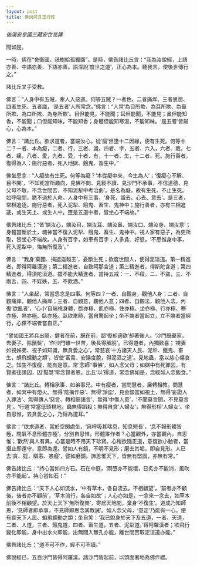 ```yaml
---
layout: post
title: 佛說阿含正行經
---
```


*後漢安息國三藏安世高譯*

聞如是。

一時，佛在“舍衛國，祇樹給孤獨園”。是時，佛告諸比丘言：“我為汝說經，上語亦善、中語亦善、下語亦善。語深說‘度世之道’，正心為本。聽我言，使後世傳行之。”

諸比丘叉手受教。

佛言：“人身中有五賊，牽人入惡道。何等五賊？一者色、二者痛痒、三者思想、四者生死、五者識，‘是五者’人所常念。”佛言：“人常‘為目所欺、為耳所欺、為鼻所欺、為口所欺、為身所欺’。目但能見，不能聞；耳但能聞，不能見；鼻但能知香，不能聞；口但能知味，不能知香；身體但能知寒溫，不能知味。‘是五者’皆屬心，心為本。”

佛言：“諸比丘。欲求道者，當端汝心。從‘癡’但墮十二因緣，便有生死。何等十二？一者、本為癡，二者、行，三者、識，四者、字，五者、六入，六者、栽，七者、痛，八者、愛，九者、受，十者、有，十一者、生，十二者、死。施行善者，復得為人；施行惡者，死入地獄、餓鬼、畜生中。”

佛坐思念：“人癡故有生死。何等為癡？‘本從癡中來，今生為人’；‘復癡心不解、目不開’，‘不知死當所趣向，見佛不問、見經不讀、見沙門不承事，不信道德，見父母不敬，不念世間苦，不知泥犁中考治劇’。是名為癡，故有生死、不止生死。如呼吸間，脆不過於人命。人身中有三事，‘身死，識去、心去、意去’。是三者，常相追逐。施行惡者，死入泥犁、餓鬼、畜生、鬼神中；施行善者，亦有三相追逐，或生天上、或生人中。墮是五道中者，皆坐心不端故。”

佛告諸比丘：“皆‘端汝心，端汝目、端汝耳、端汝鼻、端汝口、端汝身、端汝意’；身體當斷於土，魂神當不復入泥犁、餓鬼、畜生、鬼神中。視人家有惡子，為吏所取，皆坐心不端故。人身有百字，如車有百字；人多貪、好怒，‘不思惟身中事，死入泥犁中，悔無所復及’。”

佛言：“我身‘棄國、捐遮迦越王’，憂斷生死；欲度世間人，使得泥洹道。第一精進者，即得阿羅漢道；第二精進者，自致阿那含道；第三精進者，得斯陀含道；第四精進者，得須陀洹道。雖不能大精進者，當持五戒：一、不殺，二、不盜，三、不兩舌，四、不婬妷，五、不飲酒。”

佛言：“人坐起，常當思念是四事。何等四？一者、自觀身，觀他人身；二者、自觀痛痒，觀他人痛痒；三者、自觀意，觀他人意；四者、自觀法，觀他人法。內復‘欲亂者’，‘心小’自端視身體，飽亦極、飢亦極、住亦極、坐亦極、行亦極、寒亦極、熱亦極、臥亦極。臥欲來時，當自驚起坐；坐不端者當起立，立不端者當經行，心儻不端者當自正。”

“譬如國王將兵出鬪，健者在前，既在前，鄙‘復却適欲’却著後人。‘沙門既棄家，去妻子、除鬚髮’，‘作沙門雖一世苦，後長得解脫’。已得道者，內獨歡喜；‘視妻如視姊弟、視子如知識，無貪愛之心’，常慈哀‘十方諸天人民、泥犁、餓鬼、畜生，蜎飛蠕動之類’，皆使‘富貴、安隱度脫，得泥洹之道’。見地蟲，當以慈心傷哀之。知生不復癡，能有是意。常‘念師’‘事佛’，如人念父母；如獄中有死罪囚，有賢者往請囚，囚‘黠慧’常念賢者恩。比丘‘以’得道，常念佛如是，念經如人念飯食。”

佛言：“諸比丘。轉相承事，如弟事兄。中有癡者，當問慧者，展轉相教。問慧者，如冥中有燈火。無得‘陰搆作惡’、無得‘諍訟’，見金銀當如視土，無得‘妄證人入罪法’、無得傳人‘惡言、轉相鬪語言’、無得‘中傷人意’，‘不聞莫言聞，不見莫言見’。‘行道’常當低頭視地，蟲無得蹈殺；無得自貪‘人婦女’，無得形相‘人婦女’。坐自思惟，去貪愛之心，乃得為道耳。”

佛言：“欲求道者，當於空閑處坐，‘自呼吸其喘息，知息短長’，‘息不報形體皆極，閉氣不息形體亦極’。分別自思惟，形體誰作者？心當觀外，亦當觀內，自思惟；‘歡然’與人有異，心當是時不用天下珍寶。心稍欲隨正道，意復欲小動者，當攝止即還守，意即為還。譬如人有鏡，不明不見形；磨去其垢，即自見形。人已去‘貪、婬、瞋恚、愚癡’，譬如磨鏡。諦思惟天下，皆無有堅固，亦無有常。”

佛告諸比丘：“持心當如四方石。石在中庭，‘雨墮亦不能壞，日炙亦不能消，風吹亦不能起’。持心當如石！”

佛告諸比丘：“天下人心如流水，‘中有草木，各自流去，不相顧望’，‘前者亦不顧後，後者亦不顧前’，‘草木流行，各自如故’；人心亦如是，一念來一念去，如草木前後不相顧望。於天上天下‘無所復樂’，寄居天地間，棄身‘不復生’。道成乃知師恩，‘見師者即承事，不見師即思念其教誡’。如人念父母，‘意定’乃能有一心。便有哀天下人民、蜎飛蠕動之類；坐自笑：‘我已脫身於天下及五道，一者、天道，二者、人道，三者、餓鬼道，四者、畜生道，五者、泥犁道。’得阿羅漢者；欲飛行變化即能，身中出水火即能，出無間入無孔亦能，離世間苦取泥洹道亦能。”

佛告諸比丘：“道不可不作，經不可不讀。”

佛說經已，五百沙門皆得阿羅漢。諸沙門皆起前，以頭面著地為佛作禮。

